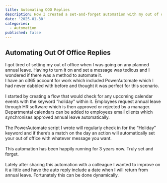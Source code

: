 ```yaml
---
title: Automating OOO Replies
description: How I created a set-and-forget automation with my out of office replies.
date: '2025-01-30'
categories:
  - Automation
published: false
---
```


## Automating Out Of Office Replies

I got tired of setting my out of office when I was going on any planned annual leave. Having to turn it on and set a message was tedious and I wondered if there was a method to automate it.
<br>
I have an o365 account for work which included PowerAutomate which I had never dabbled with before and thought it was perfect for this scenario.
<br>
<br>
I started by creating a flow that would check for any upcoming calendar events with the keyword “holiday” within it. Employees request annual leave through HR software which is then approved or rejected by a manager. Departmental calendars can be added to employees email clients which synchronises approved annual leave automatically.
<br>
<br>
The PowerAutomate script I wrote will regularly check in for the “Holiday” keyword and if there’s a match on the day an action will automatically set your out of office with whatever message you want.
<br>
<br>
This automation has been happily running for 3 years now. Truly set and forget.
<br>
<br>
Lately after sharing this automation with a colleague I wanted to improve on it a little and have the auto reply include a date when I will return from annual leave. Fortunately this can be done dynamically.
